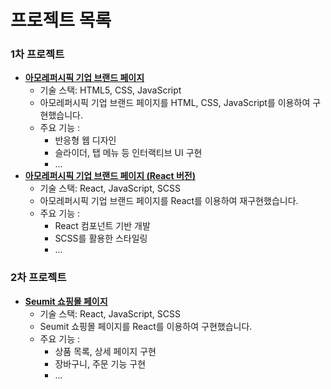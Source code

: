 # 프로젝트 목록

### 1차 프로젝트

  * **[아모레퍼시픽 기업 브랜드 페이지]([링크1](https://github.com/alrang0929/FED-RF-2th-PJ-jihyeon/tree/main/1%EC%B0%A8%20%ED%94%84%EB%A1%9C%EC%A0%9D%ED%8A%B8))**
      * 기술 스택: HTML5, CSS, JavaScript
      * 아모레퍼시픽 기업 브랜드 페이지를 HTML, CSS, JavaScript를 이용하여 구현했습니다.
      * 주요 기능 :
          * 반응형 웹 디자인
          * 슬라이더, 탭 메뉴 등 인터랙티브 UI 구현
          * ...
  * **[아모레퍼시픽 기업 브랜드 페이지 (React 버전)]([링크2](https://github.com/alrang0929/FED-RF-2th-PJ-jihyeon/tree/main/1st_project_AMR))**
      * 기술 스택: React, JavaScript, SCSS
      * 아모레퍼시픽 기업 브랜드 페이지를 React를 이용하여 재구현했습니다.
      * 주요 기능 :
          * React 컴포넌트 기반 개발
          * SCSS를 활용한 스타일링
          * ...

### 2차 프로젝트

  * **[Seumit 쇼핑몰 페이지]([링크3](https://github.com/alrang0929/FED-RF-2th-PJ-jihyeon/tree/main/2%EC%B0%A8%20%ED%94%84%EB%A1%9C%EC%A0%9D%ED%8A%B8))**
      * 기술 스택: React, JavaScript, SCSS
      * Seumit 쇼핑몰 페이지를 React를 이용하여 구현했습니다.
      * 주요 기능 :
          * 상품 목록, 상세 페이지 구현
          * 장바구니, 주문 기능 구현
          * ...
